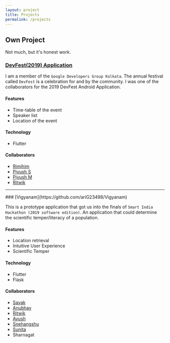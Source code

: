 ```yaml
---
layout: project
title: Projects
permalink: /projects
---
```

<!-- Write The Project Markdown here -->

## Own Project

Not much, but it's honest work.

### [DevFest(2019) Application](https://github.com/gdgkolkata/DevFest-19-App)
I am a member of the `Google Developers Group Kolkata`. The annual festival called `DevFest` is a celebration for and by the community. I was one of the collaborators for the 2019 DevFest Android Application.

#### Features
* Time-table of the event
* Speaker list
* Location of the event
#### Technology
* Flutter
#### Collaborators
* [Rimjhim](https://twitter.com/bhadani_rimjhim)
* [Piyush S](https://twitter.com/devps2020)
* [Piyush M](https://twitter.com/OnlyMaheswari)
* [Ritwik](https://twitter.com/RahaRitwik)
<hr>
### [Vigyanam](https://github.com/ariG23498/Vigyanam)

This is a prototype application that got us into the finals of `Smart India Hackathon (2019 software edition)`. An application that could determine the scientific temper/literacy of a population.

#### Features

* Location retrieval
* Intuitive User Experience
* Scientific Temper

#### Technology

* Flutter
* Flask

#### Collaborators

* [Sayak](https://twitter.com/RisingSayak)
* [Anubhav](https://twitter.com/xprilion)
* [Ritwik](https://twitter.com/RahaRitwik)
* [Ayush](https://twitter.com/ayushthakur0)
* [Snehangshu](https://twitter.com/snehangshu_)
* [Sunita](https://twitter.com/sunitasen_19)
* Sharnagat